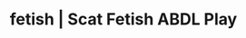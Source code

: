 ---
categories:
- NSFW Art
- Virtual Sex
- Spiritual Kink
- ASMR Erotica
- Ethical Porn
image: /assets/images/1747714274270.jpg
layout: post
schema:
  description: Premium adult content featuring ABDL Play, Scat Fetish. High-quality
    artwork with erotic themes.
  keywords:
  - Virtual Sex
  - Femdom
  - ABDL Play
  - Gender-Fluid
  - Interactive NSFW
  - Spiritual Kink
  - Scat Fetish
  name: 1747714274270 | ABDL Play Scat Fetish
  type: VisualArtwork
seo:
  description: Featured content with sensual Scat Fetish, ABDL Play. HD images available.
  keywords: Scat Fetish, ABDL Play
  og_image: /assets/images/1747714274270.jpg
  schema_type: VisualArtwork
tags:
- '#fetish'
- ABDL Play
- Scat Fetish
title: fetish | Scat Fetish ABDL Play
---